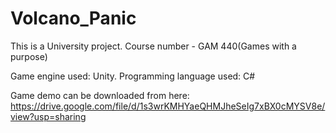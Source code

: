 # Volcano_Panic
This is a University project. Course number - GAM 440(Games with a purpose)

Game engine used: Unity.
Programming language used: C#

Game demo can be downloaded from here: https://drive.google.com/file/d/1s3wrKMHYaeQHMJheSeIg7xBX0cMYSV8e/view?usp=sharing
